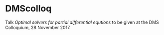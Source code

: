 DMScolloq
=========

Talk _Optimal solvers for partial differential equtions_ to be given at the
DMS Colloquium, 28 November 2017.

